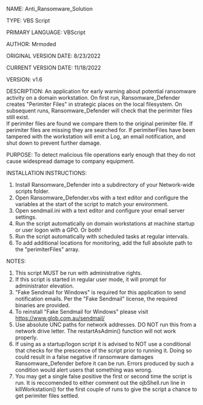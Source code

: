 NAME: Anti_Ransomware_Solution

TYPE: VBS Script

PRIMARY LANGUAGE: VBScript
 
AUTHOR: Mrmoded

ORIGINAL VERSION DATE: 8/23/2022

CURRENT VERSION DATE: 11/18/2022

VERSION: v1.6


DESCRIPTION: An application for early warning about potential ransomware activity on a domain workstation. 
On first run, Ransomware_Defender creates "Perimiter Files" in strategic places on the local filesystem.
On subsequent runs, Ransomware_Defender will check that the perimiter files still exist.\
If perimiter files are found we compare them to the original perimiter file. 
If perimiter files are missing they are searched for. 
If perimiterFiles have been tampered with the workstation will emit a Log, an email notification, and shut down to prevent further damage.





PURPOSE: To detect malicious file operations early enough that they do not cause widespread damage to company equipment.




INSTALLATION INSTRUCTIONS: 
1. Install Ransomware_Defender into a subdirectory of your Network-wide scripts folder.
2. Open Ransomware_Defender.vbs with a text editor and configure the variables at the start of the script to match your environment.
3. Open sendmail.ini with a text editor and configure your email server settings.
4. Run the script automatically on domain workstations at machine startup or user logon with a GPO. Or both!
5. Run the script automatically with scheduled tasks at regular intervals.
6. To add additional locations for monitoring, add the full absolute path to the "perimiterFiles" array.




NOTES: 
1. This script MUST be run with administrative rights.
2. If this script is started in regular user mode, it will prompt for administrator elevation.
3. "Fake Sendmail for Windows" is required for this application to send notification emails. Per the "Fake Sendmail" license, the required binaries are provided.
4. To reinstall "Fake Sendmail for Windows" please visit  https://www.glob.com.au/sendmail/
5. Use absolute UNC paths for network addresses. DO NOT run this from a network drive letter. The restartAsAdmin() function will not work properly.
6. If using as a startup/logon script it is advised to NOT use a conditional that checks for the prescence of the script prior to running it. Doing so could result in a false negative if ransomware damages Ransomware_Defender before it can be run. Errors produced by such a condition would alert users that something was wrong.
7. You may get a single false positive the first or second time the script is run. It is reccomended to either comment out the ojbShell.run line in killWorkstation() for the first couple of runs to give the script a chance to get perimiter files settled.
